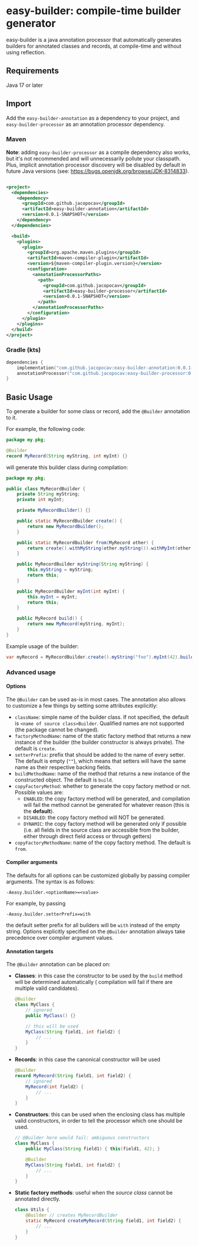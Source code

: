 # easy-builder: compile-time builder generator

easy-builder is a java annotation processor that automatically generates builders
for annotated classes and records, at compile-time and without using reflection.

## Requirements

Java 17 or later

## Import

Add the `easy-builder-annotation` as a dependency to your project, and `easy-builder-processor`
as an annotation processor dependency.

### Maven

**Note**: adding `easy-builder-processor` as a compile dependency also works, but it's not recommended and will
unnecessarily pollute your classpath. Plus, implicit annotation processor discovery will be disabled by default
in future Java versions (see: https://bugs.openjdk.org/browse/JDK-8314833).

```xml

<project>
  <dependencies>
    <dependency>
      <groupId>com.github.jacopocav</groupId>
      <artifactId>easy-builder-annotation</artifactId>
      <version>0.0.1-SNAPSHOT</version>
    </dependency>
  </dependencies>

  <build>
    <plugins>
      <plugin>
        <groupId>org.apache.maven.plugins</groupId>
        <artifactId>maven-compiler-plugin</artifactId>
        <version>${maven-compiler-plugin.version}</version>
        <configuration>
          <annotationProcessorPaths>
            <path>
              <groupId>com.github.jacopocav</groupId>
              <artifactId>easy-builder-processor</artifactId>
              <version>0.0.1-SNAPSHOT</version>
            </path>
          </annotationProcessorPaths>
        </configuration>
      </plugin>
    </plugins>
  </build>
</project>
```

### Gradle (kts)

```kotlin
dependencies {
    implementation("com.github.jacopocav:easy-builder-annotation:0.0.1-SNAPSHOT")
    annotationProcessor("com.github.jacopocav:easy-builder-processor:0.0.1-SNAPSHOT")
}
```

## Basic Usage

To generate a builder for some class or record, add the `@Builder` annotation to it.

For example, the following code:

```java
package my.pkg;

@Builder
record MyRecord(String myString, int myInt) {}
```

will generate this builder class during compilation:

```java
package my.pkg;

public class MyRecordBuilder {
    private String myString;
    private int myInt;

    private MyRecordBuilder() {}

    public static MyRecordBuilder create() {
        return new MyRecordBuilder();
    }

    public static MyRecordBuilder from(MyRecord other) {
        return create().withMyString(other.myString()).withMyInt(other.myInt());
    }

    public MyRecordBuilder myString(String myString) {
        this.myString = myString;
        return this;
    }

    public MyRecordBuilder myInt(int myInt) {
        this.myInt = myInt;
        return this;
    }

    public MyRecord build() {
        return new MyRecord(myString, myInt);
    }
}
```

Example usage of the builder:

```java
var myRecord = MyRecordBuilder.create().myString("foo").myInt(42).build();
```

### Advanced usage

#### Options

The `@Builder` can be used as-is in most cases. The annotation also allows to customize a few things by setting some
attributes explicitly:

- `className`: simple name of the builder class. If not specified, the default is `<name of source class>Builder`.
  Qualified names are not supported (the package cannot be changed).
- `factoryMethodName`: name of the static factory method that returns a new instance of the builder (the builder
  constructor is always private). The default is `create`.
- `setterPrefix`: prefix that should be added to the name of every setter. The default is empty (`""`), which means that
  setters will have the same name as their respective backing fields.
- `buildMethodName`: name of the method that returns a new instance of the constructed object. The default is `build`.
- `copyFactoryMethod`: whether to generate the copy factory method or not. Possible values are:
    - `ENABLED`: the copy factory method will be generated, and compilation will fail the method cannot be
      generated for whatever reason (this is the **default**).
    - `DISABLED`: the copy factory method will NOT be generated.
    - `DYNAMIC`: the copy factory method will be generated only if possible (i.e. all fields in the source class are
      accessible from the builder, either through direct field access or through getters)
- `copyFactoryMethodName`: name of the copy factory method. The default is `from`.

#### Compiler arguments

The defaults for all options can be customized globally by passing compiler arguments.
The syntax is as follows:

```
-Aeasy.builder.<optionName>=<value>
```

For example, by passing

```
-Aeasy.builder.setterPrefix=with
```

the default setter prefix for all builders will be `with` instead of the empty string.
Options explicitly specified on the `@Builder` annotation always take precedence over compiler argument values.

#### Annotation targets

The `@Builder` annotation can be placed on:

- **Classes**: in this case the constructor to be used by the `build` method will be determined automatically (
  compilation will fail if there are multiple valid candidates).
    ```java
    @Builder
    class MyClass {
        // ignored
        public MyClass() {}
  
        // this will be used
        MyClass(String field1, int field2) {
            // ...
        }
    }
    ```
- **Records**: in this case the canonical constructor will be used
    ```java
    @Builder
    record MyRecord(String field1, int field2) {
        // ignored
        MyRecord(int field2) {
            // ...
        }
    }
    ```
- **Constructors**: this can be used when the enclosing class has multiple valid constructors, in order to tell the
  processor which one should be used.
    ```java
    // @Builder here would fail: ambiguous constructors
    class MyClass {
        public MyClass(String field1) { this(field1, 42); }
  
        @Builder
        MyClass(String field1, int field2) {
            // ...
        }
    }
    ```
- **Static factory methods**: useful when the *source class* cannot be annotated directly.
    ```java
    class Utils {
        @Builder // creates MyRecordBuilder
        static MyRecord createMyRecord(String field1, int field2) {
            // ...
        }
    }
    ```
